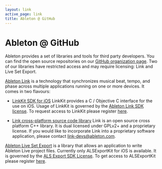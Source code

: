 ```yaml
---
layout: link
active_page: link
title: Ableton @ GitHub
---
```


# Ableton @ GitHub

Ableton provides a set of libraries and tools for third party developers. You can find
the open source repositories on our [GitHub organization
page](https://github.com/ableton). Two of our libraries have restricted access and may
require licensing: Link and Live Set Export.

[Ableton Link](/link) is a technology that synchronizes musical beat, tempo, and phase
across multiple applications running on one or more devices. It comes in two flavours:

- [LinkKit SDK for iOS](/linkkit) LinkKit provides a C / Objective C interface for the use
on iOS. Usage of LinkKit is governed by the [Ableton Link SDK
license](/linkkit/downloads/Ableton_Link_SDK_License_v2.0.pdf). To request access to
LinkKit please register [here](https://www.ableton.com/en/link/sdk/license-request/).

- [Link cross-platform source code library](https://github.com/ableton/link) Link is an
open source cross platform C++ library. It is dual licensed under GPLv2+ and a proprietary
license. If you would like to incorporate Link into a proprietary software application,
please contact [link-devs@ableton.com](mailto:link-devs@ableton.com).

[Ableton Live Set Export](/export) is a library that allows an application to write
Ableton Live project files. Currently only ALSExportKit for iOS is available. It is
governed by the [ALS Export SDK License](/export/assets/ALSExport_License_v1.0.pdf). To
get access to ALSExportKit please register
[here](https://www.ableton.com/en/link/sdk/license-request/).
